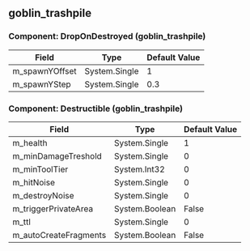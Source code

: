 ## goblin_trashpile

### Component: DropOnDestroyed (goblin_trashpile)

|Field|Type|Default Value|
|-----|----|-------------|
|m_spawnYOffset|System.Single|1|
|m_spawnYStep|System.Single|0.3|

### Component: Destructible (goblin_trashpile)

|Field|Type|Default Value|
|-----|----|-------------|
|m_health|System.Single|1|
|m_minDamageTreshold|System.Single|0|
|m_minToolTier|System.Int32|0|
|m_hitNoise|System.Single|0|
|m_destroyNoise|System.Single|0|
|m_triggerPrivateArea|System.Boolean|False|
|m_ttl|System.Single|0|
|m_autoCreateFragments|System.Boolean|False|

